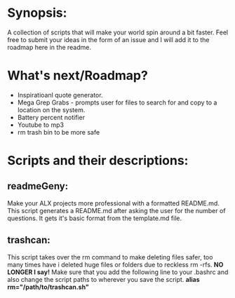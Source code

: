 # Synopsis:
A collection of scripts that will make your world spin around a bit faster.
Feel free to submit your ideas in the form of an issue and I will add it to the roadmap here in the readme.
# What's next/Roadmap?
* Inspiratioanl quote generator.
* Mega Grep Grabs - prompts user for files to search for and copy to a location on the system.
* Battery percent notifier
* Youtube to mp3
* rm trash bin to be more safe

# Scripts and their descriptions:

## readmeGeny:
Make your ALX projects more professional with a formatted README.md. This script 
generates a README.md after asking the user for the number of questions. It gets
it's basic format from the template.md file.

## trashcan:
This script takes over the rm command to make deleting files safer, too many times
have i deleted huge files or folders due to reckless rm -rfs. **NO LONGER I say!**
Make sure that you add the following line to your .bashrc and also change the script paths
to wherever you save the script.
**alias rm="/path/to/trashcan.sh"**

